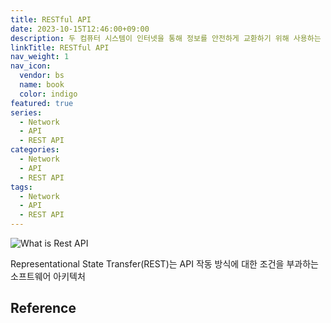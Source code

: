 ```yaml
---
title: RESTful API
date: 2023-10-15T12:46:00+09:00
description: 두 컴퓨터 시스템이 인터넷을 통해 정보를 안전하게 교환하기 위해 사용하는 인터페이스
linkTitle: RESTful API
nav_weight: 1
nav_icon:
  vendor: bs
  name: book
  color: indigo
featured: true
series:
  - Network
  - API
  - REST API
categories:
  - Network
  - API
  - REST API
tags:
  - Network
  - API
  - REST API
---
```


![What is Rest API](what-is-rest-api#center)

Representational State Transfer(REST)는 API 작동 방식에 대한 조건을 부과하는 소프트웨어 아키텍처

## Reference
